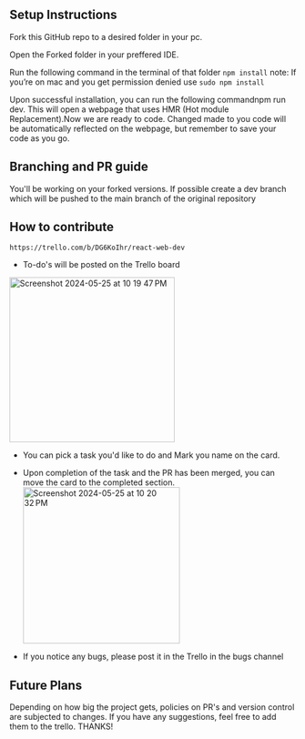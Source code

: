 ## Setup Instructions

Fork this GitHub repo to a desired folder in your pc.

Open the Forked folder in your preffered IDE.

Run the following command in the terminal of that folder `npm install`
note: If you’re on mac and you get permission denied use `sudo npm install`

Upon successful installation, you can run the following commandnpm run dev. This will open a webpage that uses HMR (Hot module Replacement).Now we are ready to code. Changed made to you code will be automatically reflected on the webpage, but remember to save your code as you go.

## Branching and PR guide

You'll be working on your forked versions. If possible create a dev branch which will be pushed to the main branch of the original repository

## How to contribute

    https://trello.com/b/DG6KoIhr/react-web-dev

-   To-do's will be posted on the Trello board

  <img width="290" alt="Screenshot 2024-05-25 at 10 19 47 PM" src="https://github.com/sametj/tcr-website/assets/102891262/daf90270-a520-425e-8de0-cf80a91f5e64">

-   You can pick a task you'd like to do and Mark you name on the card.
-   Upon completion of the task and the PR has been merged, you can move the card to the completed section.
    <img width="275" alt="Screenshot 2024-05-25 at 10 20 32 PM" src="https://github.com/sametj/tcr-website/assets/102891262/9da73a44-493a-4c72-aaff-725c08df3aee">

-   If you notice any bugs, please post it in the Trello in the bugs channel

## Future Plans

Depending on how big the project gets, policies on PR's and version control are subjected to changes. If you have any suggestions, feel free to add them to the trello. THANKS!
